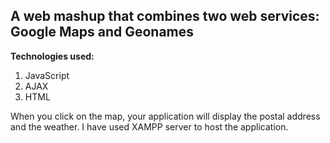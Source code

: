 ## A web mashup that combines two web services: Google Maps and Geonames

**Technologies used:**
1) JavaScript  
2) AJAX  
3) HTML  

When you click on the map, your application will display the postal address and the weather. 
I have used XAMPP server to host the application.
